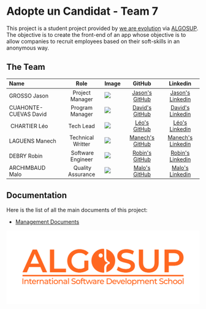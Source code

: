 # Adopte un Candidat - Team 7

This project is a student project provided by [we are evolution](https://www.we-are-evolution.com/) via [ALGOSUP](https://algosup.com/). The objective is to create the front-end of an app whose objective is to allow companies to recruit employees based on their soft-skills in an anonymous way.

## The Team

| Name | Role | Image | GitHub | Linkedin |
| :--- | :---: | --- | :---: | :---: |
| GROSSO Jason | Project Manager | <img src="https://avatars.githubusercontent.com/u/114397870?v=4" width="100px"> | [Jason's GitHub](https://github.com/JasonGROSSO) | [Jason's Linkedin](https://www.linkedin.com/in/jason-grosso-847b39251/) | 
| CUAHONTE-CUEVAS David | Program Manager | <img src="https://avatars.githubusercontent.com/u/91249658?v=4" width="100px"> | [David's GitHub](https://github.com/DavidCC812) | [David's Linkedin](https://www.linkedin.com/in/david-cuahonte-527781221/) |
| CHARTIER Léo | Tech Lead | <img src="https://avatars.githubusercontent.com/u/91249751?v=4" width="100px"> | [Léo's GitHub](https://github.com/leo-chartier) | [Léo's Linkedin](https://www.linkedin.com/in/l%C3%A9o-chartier/) |
| LAGUENS Manech | Technical Writter | <img src="https://avatars.githubusercontent.com/u/146005062?v=4" width="100px"> | [Manech's GitHub](https://github.com/Manech-Laguens) | [Manech's Linkedin](https://www.linkedin.com/in/manech-laguens-020127293/) |
| DEBRY Robin | Software Engineer | <img src="https://avatars.githubusercontent.com/u/91249812?v=4" width="100px"> | [Robin's GitHub](https://github.com/robin-debry) | [Robin's Linkedin](https://www.linkedin.com/in/robin-debry/) |
| ARCHIMBAUD Malo | Quality Assurance | <img src="https://avatars.githubusercontent.com/u/97161471?v=4" width="100px"> | [Malo's GitHub](https://github.com/Malo-Archimbaud) | [Malo's Linkedin](https://www.linkedin.com/in/malo-archimbaud-58aa12232/) |

## Documentation

Here is the list of all the main documents of this project:
- [Management Documents](https://github.com/algosup/2023-2024-project-5-flutter-team-7/tree/main/docs/management)
<!--- TODO: Complete the list of Documents --->



<img src="docs/images/ALGOSUP_logo.png" width="700px">
